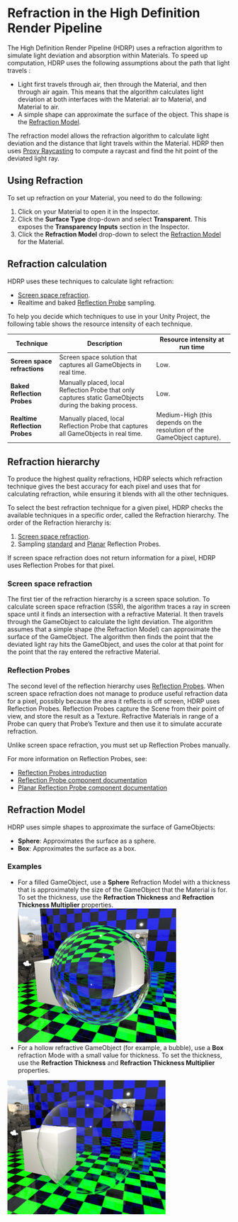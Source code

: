 # Refraction in the High Definition Render Pipeline

The High Definition Render Pipeline (HDRP) uses a refraction algorithm to simulate light deviation and absorption within Materials. To speed up computation, HDRP uses the following assumptions about the path that light travels :

- Light first travels through air, then through the Material, and then through air again. This means that the algorithm calculates light deviation at both interfaces with the Material: air to Material, and Material to air.
- A simple shape can approximate the surface of the object. This shape is the [Refraction Model](#RefractionModel).

The refraction model allows the refraction algorithm to calculate light deviation and the distance that light travels within the Material. HDRP then uses [Proxy Raycasting](Reflection-Proxy-Volume.html) to compute a raycast and find the hit point of the deviated light ray.

## Using Refraction

To set up refraction on your Material, you need to do the following:

1. Click on your Material to open it in the Inspector.
2. Click the **Surface Type** drop-down and select **Transparent**. This exposes the **Transparency Inputs** section in the Inspector.
3. Click the **Refraction Model** drop-down to select the [Refraction Model](#RefractionModel) for the Material.

## Refraction calculation

HDRP uses these techniques to calculate light refraction:

- [Screen space refraction](#ScreenSpaceRefraction).
- Realtime and baked [Reflection Probe](#ReflectionProbes) sampling.

To help you decide which techniques to use in your Unity Project, the following table shows the resource intensity of each technique.

| **Technique**                  | **Description**                                              | **Resource intensity at run time**                           |
| ------------------------------ | ------------------------------------------------------------ | ------------------------------------------------------------ |
| **Screen space refractions**   | Screen space solution that captures all GameObjects in real time. | Low.                                                         |
| **Baked Reflection Probes**    | Manually placed, local Reflection Probe that only captures static GameObjects during the baking process. | Low.                                                         |
| **Realtime Reflection Probes** | Manually placed, local Reflection Probe that captures all GameObjects in real time. | Medium-High (this depends on the resolution of the GameObject capture). |

 

<a name="RefractionHierarchy"></a>

## Refraction hierarchy

To produce the highest quality refractions, HDRP selects which refraction technique gives the best accuracy for each pixel and uses that for calculating refraction, while ensuring it blends with all the other techniques.

To select the best refraction technique for a given pixel, HDRP checks the available techniques in a specific order, called the Refraction hierarchy. The order of the Refraction hierarchy is:

1. [Screen space refraction](Override-Screen-Space-Refraction.html).
2. Sampling [standard](Reflection-Probe.html) and [Planar](Planar-Reflection-Probe.html) Reflection Probes.

If screen space refraction does not return information for a pixel, HDRP uses Reflection Probes for that pixel. 

<a name="ScreenSpaceRefraction"></a>

### Screen space refraction

The first tier of the refraction hierarchy is a screen space solution. To calculate screen space refraction (SSR), the algorithm traces a ray in screen space until it finds an intersection with a refractive Material. It then travels through the GameObject to calculate the light deviation. The algorithm assumes that a simple shape (the Refraction Model) can approximate the surface of the GameObject. The algorithm then finds the point that the deviated light ray hits the GameObject, and uses the color at that point for the point that the ray entered the refractive Material.

<a name="ReflectionProbes"></a>

### Reflection Probes

The second level of the reflection hierarchy uses [Reflection Probes](Reflection-Probes-Intro.html). When screen space refraction does not manage to produce useful refraction data for a pixel, possibly because the area it reflects is off screen, HDRP uses Reflection Probes. Reflection Probes capture the Scene from their point of view, and store the result as a Texture. Refractive Materials in range of a Probe can query that Probe’s Texture and then use it to simulate accurate refraction. 

Unlike screen space refraction, you must set up Reflection Probes manually.

For more information on Reflection Probes, see:

- [Reflection Probes introduction](Reflection-Probes-Intro.html)
- [Reflection Probe component documentation](Reflection-Probe.html) 
- [Planar Reflection Probe component documentation](Planar-Reflection-Probe.html)

<a name="RefractionModel"></a>

## Refraction Model

HDRP uses simple shapes to approximate the surface of GameObjects:

- **Sphere**: Approximates the surface as a sphere.
- **Box**: Approximates the surface as a box.

### Examples

- For a filled GameObject, use a **Sphere** Refraction Model with a thickness that is approximately the size of the GameObject that the Material is for. To set the thickness, use the **Refraction Thickness** and **Refraction Thickness Multiplier** properties.
  ![](Images/RefractionInHDRP1.png)
- For a hollow refractive GameObject (for example, a bubble), use a **Box** refraction Mode with a small value for thickness. To set the thickness, use the **Refraction Thickness** and **Refraction Thickness Multiplier** properties.

![](Images/RefractionInHDRP2.png)